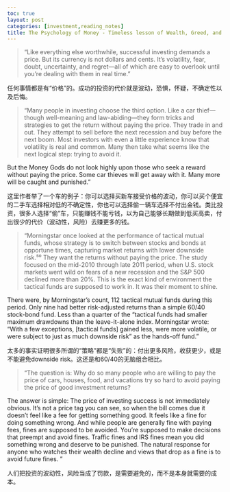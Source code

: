 ```yaml
---
toc: true
layout: post
categories: [investment,reading_notes]
title: The Psychology of Money - Timeless lesson of Wealth, Greed, and Happiness - Nothing's free
---
```

> “Like everything else worthwhile, successful investing demands a price. But its currency is not dollars and cents. It’s volatility, fear, doubt, uncertainty, and regret—all of which are easy to overlook until you’re dealing with them in real time.”

任何事情都是有“价格”的。成功的投资的代价就是波动，恐惧，怀疑，不确定性以及后悔。

> “Many people in investing choose the third option. Like a car thief—though well-meaning and law-abiding—they form tricks and strategies to get the return without paying the price. They trade in and out. They attempt to sell before the next recession and buy before the next boom. Most investors with even a little experience know that volatility is real and common. Many then take what seems like the next logical step: trying to avoid it.

But the Money Gods do not look highly upon those who seek a reward without paying the price. Some car thieves will get away with it. Many more will be caught and punished.”

这里作者举了一个车的例子：你可以选择买新车接受价格的波动，你可以买个便宜的二手车选择相对低的不确定性，你也可以选择偷一辆车选择不付出金钱。类比投资，很多人选择“偷”车，只能赚钱不能亏钱，以为自己能够长期做到低买高卖，付出很少的代价（波动性，风险）去赚更多的钱。

> “Morningstar once looked at the performance of tactical mutual funds, whose strategy is to switch between stocks and bonds at opportune times, capturing market returns with lower downside risk.⁵⁰ They want the returns without paying the price. The study focused on the mid-2010 through late 2011 period, when U.S. stock markets went wild on fears of a new recession and the S&P 500 declined more than 20%. This is the exact kind of environment the tactical funds are supposed to work in. It was their moment to shine.

There were, by Morningstar’s count, 112 tactical mutual funds during this period. Only nine had better risk-adjusted returns than a simple 60/40 stock-bond fund. Less than a quarter of the “tactical funds had smaller maximum drawdowns than the leave-it-alone index. Morningstar wrote: “With a few exceptions, [tactical funds] gained less, were more volatile, or were subject to just as much downside risk” as the hands-off fund.”

太多的事实证明很多所谓的“策略”都是“失败”的：付出更多风险，收获更少，或是不能避免downside risk。这还是和60/40的无脑组合相比。

> “The question is: Why do so many people who are willing to pay the price of cars, houses, food, and vacations try so hard to avoid paying the price of good investment returns?

The answer is simple: The price of investing success is not immediately obvious. It’s not a price tag you can see, so when the bill comes due it doesn’t feel like a fee for getting something good. It feels like a fine for doing something wrong. And while people are generally fine with paying fees, fines are supposed to be avoided. You’re supposed to make decisions that preempt and avoid fines. Traffic fines and IRS fines mean you did something wrong and deserve to be punished. The natural response for anyone who watches their wealth decline and views that drop as a fine is to avoid future fines. ”

人们把投资的波动性，风险当成了罚款，是需要避免的，而不是本身就需要的成本。

